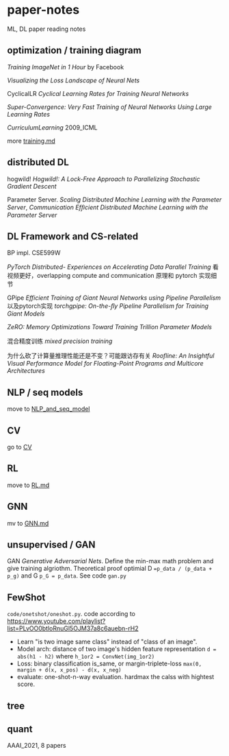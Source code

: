 # paper-notes
ML, DL paper reading notes


## optimization / training diagram

*Training ImageNet in 1 Hour* by Facebook

*Visualizing the Loss Landscape of Neural Nets*

CyclicalLR *Cyclical Learning Rates for Training Neural Networks*

*Super-Convergence: Very Fast Training of Neural Networks Using Large Learning Rates*

*CurriculumLearning* 2009_ICML

more [training.md](./training.md)


## distributed DL

hogwild! *Hogwild!: A Lock-Free Approach to Parallelizing Stochastic Gradient Descent*

Parameter Server. *Scaling Distributed Machine Learning with the Parameter Server*, *Communication Efﬁcient Distributed Machine Learning with the Parameter Server*


## DL Framework and CS-related

BP impl. CSE599W

*PyTorch Distributed- Experiences on Accelerating Data Parallel Training* 看视频更好，overlapping compute and communication 原理和 pytorch 实现细节

GPipe *Efficient Training of Giant Neural Networks using Pipeline Parallelism* 以及pytorch实现 *torchgpipe: On-the-ﬂy Pipeline Parallelism for Training Giant Models*

*ZeRO: Memory Optimizations Toward Training Trillion Parameter Models*

混合精度训练 *mixed precision training*

为什么砍了计算量推理性能还是不变？可能跟访存有关 *Roofline: An Insightful Visual Performance Model for Floating-Point Programs and Multicore Architectures*

## NLP / seq models

move to [NLP_and_seq_model](./NLP_and_seq_model.md)

## CV

go to [CV](./CV.md)

## RL

move to [RL.md](./RL.md)

## GNN

mv to [GNN.md](./GNN.md)


## unsupervised / GAN

GAN *Generative Adversarial Nets*. Define the min-max math problem and give training algriothm. Theoretical proof optimial D `=p_data / (p_data + p_g)` and G `p_G = p_data`. See code `gan.py`


## FewShot

`code/onetshot/oneshot.py`. code according to https://www.youtube.com/playlist?list=PLvOO0btloRnuGl5OJM37a8c6auebn-rH2

- Learn "is two image same class" instead of "class of an image".
- Model arch: distance of two image's hidden feature representation `d = abs(h1 - h2)` where `h_1or2 = ConvNet(img_1or2)`
- Loss: binary classification is_same, or margin-triplete-loss `max(0, margin + d(x, x_pos) - d(x, x_neg)`
- evaluate: one-shot-n-way evaluation. hardmax the calss with hightest score.


## tree


## quant

AAAI_2021, 8 papers